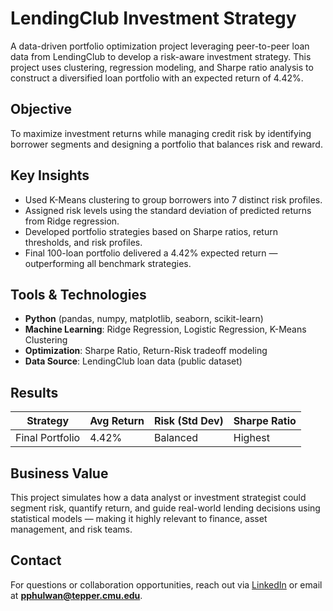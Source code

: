 # LendingClub Investment Strategy
A data-driven portfolio optimization project leveraging peer-to-peer loan data from LendingClub to develop a risk-aware investment strategy. This project uses clustering, regression modeling, and Sharpe ratio analysis to construct a diversified loan portfolio with an expected return of 4.42%.

## Objective
To maximize investment returns while managing credit risk by identifying borrower segments and designing a portfolio that balances risk and reward.

## Key Insights
- Used K-Means clustering to group borrowers into 7 distinct risk profiles.
- Assigned risk levels using the standard deviation of predicted returns from Ridge regression.
- Developed portfolio strategies based on Sharpe ratios, return thresholds, and risk profiles.
- Final 100-loan portfolio delivered a 4.42% expected return — outperforming all benchmark strategies.

## Tools & Technologies
- **Python** (pandas, numpy, matplotlib, seaborn, scikit-learn)
- **Machine Learning**: Ridge Regression, Logistic Regression, K-Means Clustering
- **Optimization**: Sharpe Ratio, Return-Risk tradeoff modeling
- **Data Source**: LendingClub loan data (public dataset)

## Results
| Strategy | Avg Return | Risk (Std Dev) | Sharpe Ratio |
|----------|------------|----------------|---------------|
| Final Portfolio | 4.42% | Balanced | Highest |

## Business Value
This project simulates how a data analyst or investment strategist could segment risk, quantify return, and guide real-world lending decisions using statistical models — making it highly relevant to finance, asset management, and risk teams.

## Contact
For questions or collaboration opportunities, reach out via [LinkedIn](https://linkedin.com/in/poorviphulwani) or email at **pphulwan@tepper.cmu.edu**.
